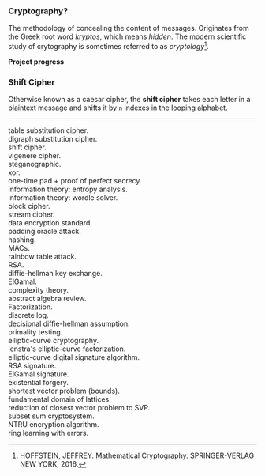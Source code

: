 ### Cryptography?
The methodology of concealing the content of messages. Originates from the Greek root word _kryptos_, which means _hidden_. The modern scientific study of crytography is sometimes referred to as _cryptology_[^1].

[^1]: HOFFSTEIN, JEFFREY. Mathematical Cryptography. SPRINGER-VERLAG NEW YORK, 2016. 

**Project progress**



### Shift Cipher
Otherwise known as a caesar cipher, the **shift cipher** takes each letter in a plaintext message and shifts it by `n` indexes in the looping alphabet.

----------------------


table substitution cipher.  
digraph substitution cipher.  
shift cipher.  
vigenere cipher.  
steganographic.   
xor.   
one-time pad + proof of perfect secrecy.   
information theory: entropy analysis.   
information theory: wordle solver.   
block cipher.   
stream cipher.   
data encryption standard.   
padding oracle attack.   
hashing.  
MACs.  
rainbow table attack.  
RSA.  
diffie-hellman key exchange.  
ElGamal.  
complexity theory.  
abstract algebra review.  
Factorization.  
discrete log.  
decisional diffie-hellman assumption.  
primality testing.  
elliptic-curve cryptography.  
lenstra's elliptic-curve factorization.  
elliptic-curve digital signature algorithm.  
RSA signature.  
ElGamal signature.  
existential forgery.  
shortest vector problem (bounds).  
fundamental domain of lattices.  
reduction of closest vector problem to SVP.  
subset sum cryptosystem.  
NTRU encryption algorithm.  
ring learning with errors.  
 


